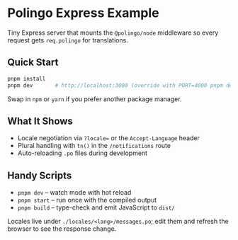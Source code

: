 # Polingo Express Example

Tiny Express server that mounts the `@polingo/node` middleware so every request gets `req.polingo` for translations.

## Quick Start

```bash
pnpm install
pnpm dev       # http://localhost:3000 (override with PORT=4000 pnpm dev)
```

Swap in `npm` or `yarn` if you prefer another package manager.

## What It Shows

- Locale negotiation via `?locale=` or the `Accept-Language` header
- Plural handling with `tn()` in the `/notifications` route
- Auto-reloading `.po` files during development

## Handy Scripts

- `pnpm dev` – watch mode with hot reload
- `pnpm start` – run once with the compiled output
- `pnpm build` – type-check and emit JavaScript to `dist/`

Locales live under `./locales/<lang>/messages.po`; edit them and refresh the browser to see the response change.

